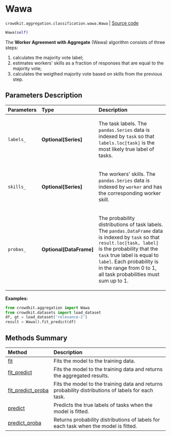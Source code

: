 # Wawa
`crowdkit.aggregation.classification.wawa.Wawa` | [Source code](https://github.com/Toloka/crowd-kit/blob/v1.2.1/crowdkit/aggregation/classification/wawa.py#L14)

```python
Wawa(self)
```

The **Worker Agreement with Aggregate** (Wawa) algorithm consists of three steps:


1. calculates the majority vote label;
2. estimates workers' skills as a fraction of responses that are equal to the majority vote;
3. calculates the weigthed majority vote based on skills from the previous step.

## Parameters Description

| Parameters | Type | Description |
| :----------| :----| :-----------|
`labels_`|**Optional\[Series\]**|<p>The task labels. The `pandas.Series` data is indexed by `task` so that `labels.loc[task]` is the most likely true label of tasks.</p>
`skills_`|**Optional\[Series\]**|<p>The workers&#x27; skills. The `pandas.Series` data is indexed by `worker` and has the corresponding worker skill.</p>
`probas_`|**Optional\[DataFrame\]**|<p>The probability distributions of task labels. The `pandas.DataFrame` data is indexed by `task` so that `result.loc[task, label]` is the probability that the `task` true label is equal to `label`. Each probability is in the range from 0 to 1, all task probabilities must sum up to 1.</p>

**Examples:**


```python
from crowdkit.aggregation import Wawa
from crowdkit.datasets import load_dataset
df, gt = load_dataset('relevance-2')
result = Wawa().fit_predict(df)
```
## Methods Summary

| Method | Description |
| :------| :-----------|
[fit](crowdkit.aggregation.classification.wawa.Wawa.fit.md)| Fits the model to the training data.
[fit_predict](crowdkit.aggregation.classification.wawa.Wawa.fit_predict.md)| Fits the model to the training data and returns the aggregated results.
[fit_predict_proba](crowdkit.aggregation.classification.wawa.Wawa.fit_predict_proba.md)| Fits the model to the training data and returns probability distributions of labels for each task.
[predict](crowdkit.aggregation.classification.wawa.Wawa.predict.md)| Predicts the true labels of tasks when the model is fitted.
[predict_proba](crowdkit.aggregation.classification.wawa.Wawa.predict_proba.md)| Returns probability distributions of labels for each task when the model is fitted.
